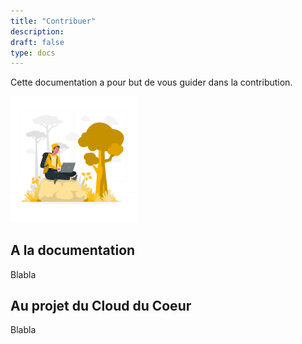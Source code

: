 ```yaml
---
title: "Contribuer"
description:
draft: false
type: docs
---
```


Cette documentation a pour but de vous guider dans la contribution.

<img src="./cdc-illustration-contribuer.png" alt="Contribuer" style="width: 40%;">

## A la documentation

Blabla

## Au projet du Cloud du Coeur

Blabla
